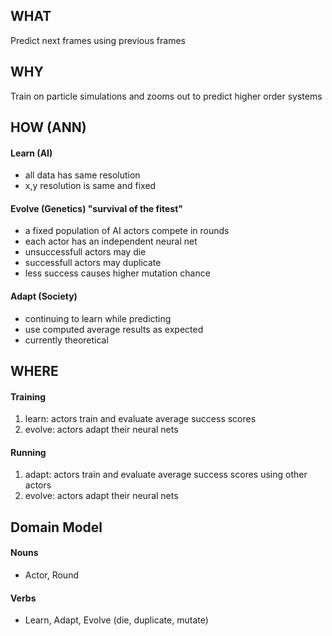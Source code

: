 
## WHAT
Predict next frames using previous frames

## WHY
Train on particle simulations and zooms out to predict higher order systems

## HOW (ANN)
#### Learn (AI)
- all data has same resolution
- x,y resolution is same and fixed
#### Evolve (Genetics) "survival of the fitest"
- a fixed population of AI actors compete in rounds
- each actor has an independent neural net
- unsuccessfull actors may die
- successfull actors may duplicate
- less success causes higher mutation chance
#### Adapt (Society)
- continuing to learn while predicting
- use computed average results as expected
- currently theoretical

## WHERE
#### Training
1. learn: actors train and evaluate average success scores
2. evolve: actors adapt their neural nets
#### Running
1. adapt: actors train and evaluate average success scores using other actors
2. evolve: actors adapt their neural nets

## Domain Model
#### Nouns
- Actor, Round
#### Verbs
- Learn, Adapt, Evolve (die, duplicate, mutate)
